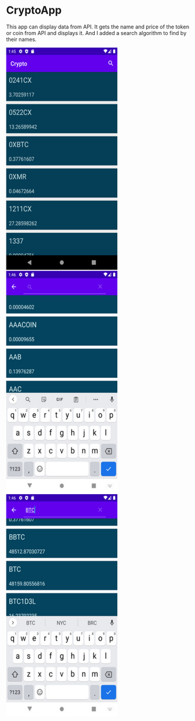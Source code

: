 # CryptoApp

This app can display data from API. It gets the name and price of the token or coin from API and displays it. And I added a search algorithm to find by their names.

 <img src="ss2/CryptoHome.png" width="300" height="600"> <img src="ss2/CryptoS1.png" width="300" height="600"> <img src="ss2/CryptoS2.png" width="300" height="600">

 


